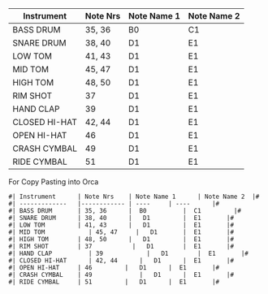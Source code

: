 | Instrument      | Note Nrs    | Note Name 1  	| Note Name 2  |
| -------------   |------------ | ----		| ----		|
| BASS DRUM       | 35, 36      |  B0  		|  C1		  |
| SNARE DRUM      | 38, 40      |   D1 		|  E1 		|
| LOW TOM         | 41, 43      |   D1 		|  E1 		|
| MID TOM      	  | 45, 47      |   D1 		|  E1 		|
| HIGH TOM        | 48, 50      |   D1 		|  E1 		|
| RIM SHOT        | 37      	  |   D1 		|  E1 		|
| HAND CLAP	      | 39      	  |   D1 		|  E1 		|
| CLOSED HI-HAT	  | 42, 44      |   D1 		|  E1 		|
| OPEN HI-HAT     | 46    	    |   D1 		|  E1 		|
| CRASH CYMBAL    | 49     	    |   D1 		|  E1 		|
| RIDE CYMBAL     | 51    	    |   D1 		|  E1 		|

For Copy Pasting into Orca

```
#| Instrument      | Note Nrs    | Note Name 1  	| Note Name 2  |#
#| -------------   |------------ | ----		| ----		|#
#| BASS DRUM       | 35, 36      |  B0  		|  C1		  |#
#| SNARE DRUM      | 38, 40      |   D1 		|  E1 		|#
#| LOW TOM         | 41, 43      |   D1 		|  E1 		|#
#| MID TOM      	  | 45, 47     |   D1 		|  E1 		|#
#| HIGH TOM        | 48, 50      |   D1 		|  E1 		|#
#| RIM SHOT        | 37      	  |   D1 		|  E1 		|#
#| HAND CLAP	      | 39      	  |   D1 		|  E1 		|#
#| CLOSED HI-HAT	  | 42, 44      |   D1 		|  E1 		|#
#| OPEN HI-HAT     | 46    	    |   D1 		|  E1 		|#
#| CRASH CYMBAL    | 49     	    |   D1 		|  E1 		|#
#| RIDE CYMBAL     | 51    	    |   D1 		|  E1 		|#
```
